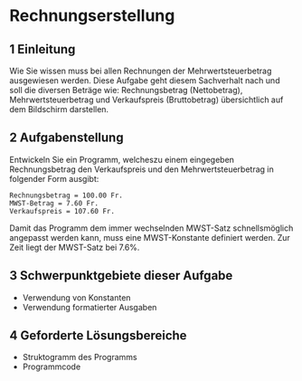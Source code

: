 # Rechnungserstellung

## 1 Einleitung

Wie Sie wissen muss bei allen Rechnungen der Mehrwertsteuerbetrag ausgewiesen werden. Diese Aufgabe geht diesem Sachverhalt nach und soll die diversen Beträge wie: Rechnungsbetrag (Nettobetrag), Mehrwertsteuerbetrag und Verkaufspreis (Bruttobetrag) übersichtlich auf dem Bildschirm darstellen.

## 2 Aufgabenstellung

Entwickeln Sie ein Programm, welcheszu einem eingegeben Rechnungsbetrag den Verkaufspreis und den Mehrwertsteuerbetrag in folgender Form ausgibt:

```
Rechnungsbetrag = 100.00 Fr.
MWST-Betrag = 7.60 Fr.
Verkaufspreis = 107.60 Fr.
```

Damit das Programm dem immer wechselnden MWST-Satz schnellsmöglich angepasst werden kann, muss eine MWST-Konstante definiert werden. Zur Zeit liegt der MWST-Satz bei 7.6%.

## 3 Schwerpunktgebiete dieser Aufgabe

* Verwendung von Konstanten
* Verwendung formatierter Ausgaben

## 4 Geforderte Lösungsbereiche

* Struktogramm des Programms
* Programmcode
